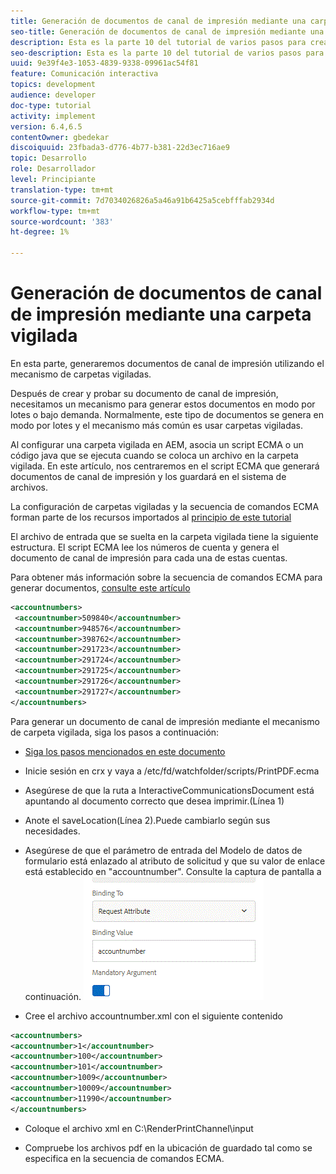 ```yaml
---
title: Generación de documentos de canal de impresión mediante una carpeta vigilada
seo-title: Generación de documentos de canal de impresión mediante una carpeta vigilada
description: Esta es la parte 10 del tutorial de varios pasos para crear su primer documento interactivo de comunicaciones para el canal de impresión. En esta parte, generaremos documentos de canal de impresión utilizando el mecanismo de carpetas vigiladas.
seo-description: Esta es la parte 10 del tutorial de varios pasos para crear su primer documento interactivo de comunicaciones para el canal de impresión. En esta parte, generaremos documentos de canal de impresión utilizando el mecanismo de carpetas vigiladas.
uuid: 9e39f4e3-1053-4839-9338-09961ac54f81
feature: Comunicación interactiva
topics: development
audience: developer
doc-type: tutorial
activity: implement
version: 6.4,6.5
contentOwner: gbedekar
discoiquuid: 23fbada3-d776-4b77-b381-22d3ec716ae9
topic: Desarrollo
role: Desarrollador
level: Principiante
translation-type: tm+mt
source-git-commit: 7d7034026826a5a46a91b6425a5cebfffab2934d
workflow-type: tm+mt
source-wordcount: '383'
ht-degree: 1%

---
```



# Generación de documentos de canal de impresión mediante una carpeta vigilada

En esta parte, generaremos documentos de canal de impresión utilizando el mecanismo de carpetas vigiladas.

Después de crear y probar su documento de canal de impresión, necesitamos un mecanismo para generar estos documentos en modo por lotes o bajo demanda. Normalmente, este tipo de documentos se genera en modo por lotes y el mecanismo más común es usar carpetas vigiladas.

Al configurar una carpeta vigilada en AEM, asocia un script ECMA o un código java que se ejecuta cuando se coloca un archivo en la carpeta vigilada. En este artículo, nos centraremos en el script ECMA que generará documentos de canal de impresión y los guardará en el sistema de archivos.

La configuración de carpetas vigiladas y la secuencia de comandos ECMA forman parte de los recursos importados al [principio de este tutorial](introduction.md)

El archivo de entrada que se suelta en la carpeta vigilada tiene la siguiente estructura. El script ECMA lee los números de cuenta y genera el documento de canal de impresión para cada una de estas cuentas.

Para obtener más información sobre la secuencia de comandos ECMA para generar documentos, [consulte este artículo](/help/forms/interactive-communications/generating-interactive-communications-print-document-using-api-tutorial-use.md)

```xml
<accountnumbers>
 <accountnumber>509840</accountnumber>
 <accountnumber>948576</accountnumber>
 <accountnumber>398762</accountnumber>
 <accountnumber>291723</accountnumber>
 <accountnumber>291724</accountnumber>
 <accountnumber>291725</accountnumber>
 <accountnumber>291726</accountnumber>
 <accountnumber>291727</accountnumber>
</accountnumbers>
```

Para generar un documento de canal de impresión mediante el mecanismo de carpeta vigilada, siga los pasos a continuación:

* [Siga los pasos mencionados en este documento](/help/forms/adaptive-forms/service-user-tutorial-develop.md)

* Inicie sesión en crx y vaya a /etc/fd/watchfolder/scripts/PrintPDF.ecma

* Asegúrese de que la ruta a InteractiveCommunicationsDocument está apuntando al documento correcto que desea imprimir.(Línea 1)
* Anote el saveLocation(Línea 2).Puede cambiarlo según sus necesidades.
* Asegúrese de que el parámetro de entrada del Modelo de datos de formulario está enlazado al atributo de solicitud y que su valor de enlace está establecido en &quot;accountnumber&quot;. Consulte la captura de pantalla a continuación.
   ![solicitud](assets/requestattributeprintchannel.gif)

* Cree el archivo accountnumber.xml con el siguiente contenido

```xml
<accountnumbers>
<accountnumber>1</accountnumber>
<accountnumber>100</accountnumber>
<accountnumber>101</accountnumber>
<accountnumber>1009</accountnumber>
<accountnumber>10009</accountnumber>
<accountnumber>11990</accountnumber>
</accountnumbers>
```

* Coloque el archivo xml en C:\RenderPrintChannel\input

* Compruebe los archivos pdf en la ubicación de guardado tal como se especifica en la secuencia de comandos ECMA.




